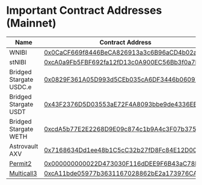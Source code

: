 # Important Contract Addresses (Mainnet)

<table><thead><tr><th width="199.10546875">Name</th><th>Contract Address</th></tr></thead><tbody><tr><td>WNIBI</td><td><a href="https://nibiscan.io/token/0x0CaCF669f8446BeCA826913a3c6B96aCD4b02a97?type=erc20">0x0CaCF669f8446BeCA826913a3c6B96aCD4b02a97</a></td></tr><tr><td>stNIBI</td><td><a href="https://nibiscan.io/token/0xcA0a9Fb5FBF692fa12fD13c0A900EC56Bb3f0a7b?type=erc20">0xcA0a9Fb5FBF692fa12fD13c0A900EC56Bb3f0a7b</a></td></tr><tr><td>Bridged Stargate USDC.e</td><td><a href="https://nibiscan.io/token/0x0829F361A05D993d5CEb035cA6DF3446b060970b?type=erc20">0x0829F361A05D993d5CEb035cA6DF3446b060970b</a></td></tr><tr><td>Bridged Stargate USDT</td><td><a href="https://nibiscan.io/token/0x43F2376D5D03553aE72F4A8093bbe9de4336EB08?type=erc20">0x43F2376D5D03553aE72F4A8093bbe9de4336EB08</a></td></tr><tr><td>Bridged Stargate WETH</td><td><a href="https://nibiscan.io/token/0xcdA5b77E2E2268D9E09c874c1b9A4c3F07b37555?type=erc20">0xcdA5b77E2E2268D9E09c874c1b9A4c3F07b37555</a></td></tr><tr><td>Astrovault AXV</td><td><a href="https://nibiscan.io/token/0x7168634Dd1ee48b1C5cC32b27fD8Fc84E12D00E6?type=erc20">0x7168634Dd1ee48b1C5cC32b27fD8Fc84E12D00E6</a></td></tr><tr><td><a href="https://github.com/Uniswap/permit2">Permit2</a></td><td><a href="https://nibiscan.io/address/0x000000000022D473030F116dDEE9F6B43aC78BA3">0x000000000022D473030F116dDEE9F6B43aC78BA3</a></td></tr><tr><td><a href="https://www.multicall3.com/">Multicall3</a></td><td><a href="https://nibiscan.io/address/0xca11bde05977b3631167028862be2a173976ca11">0xcA11bde05977b3631167028862bE2a173976CA11</a></td></tr></tbody></table>


